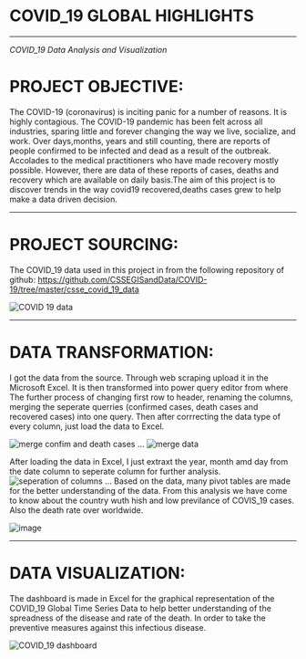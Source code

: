 # COVID_19 GLOBAL HIGHLIGHTS
----
*COVID_19  Data Analysis and Visualization*


# PROJECT OBJECTIVE:
The COVID-19 (coronavirus) is inciting panic for a number of reasons. It is highly contagious. The COVID-19 pandemic has been felt across all industries, sparing little and forever changing the way we live, socialize, and work. Over days,months, years and still counting, there are reports of people confirmed to be infected and dead as a result of the outbreak. Accolades to the medical practitioners who have made recovery mostly possible. However, there are data of these reports of cases, deaths and recovery which are available on daily basis.The aim of this project is to discover trends in the way covid19 recovered,deaths cases grew to help make a data driven decision.

---
# PROJECT SOURCING:
The COVID_19 data used in this project in from the following repository of github: https://github.com/CSSEGISandData/COVID-19/tree/master/csse_covid_19_data

![COVID 19 data](https://user-images.githubusercontent.com/107538510/175522414-dece52dc-0ecb-42d4-9d21-bd20b76b7785.PNG)

----
# DATA TRANSFORMATION:
I got the data from the source. Through web scraping upload it in the Microsoft Excel. It is then transformed into power query editor from where The further process of changing first row to header, renaming the columns, merging the seperate querries (confirmed cases, death cases and recovered cases) into one query. Then after corrrecting the data type of every column, just load the data to Excel.

![merge confim and death cases](https://user-images.githubusercontent.com/107538510/175524103-7ba307a9-95f0-45f2-bd97-cb2dcdaa8eb6.PNG)
...
![merge data](https://user-images.githubusercontent.com/107538510/175524117-f79894d1-4c1f-4a78-8880-b05eece19e00.PNG)

After loading the data in Excel, I just extraxt the year, month amd day from the date column to seperate column for further analysis. 
![seperation of columns](https://user-images.githubusercontent.com/107538510/175524971-d82b4856-e638-423f-886e-65fee5044a5d.PNG)
...
Based on the data, many pivot tables are made for the better understanding of the data. From this analysis we have come to know about the country wuth hish and low previlance of COVIS_19 cases. Also the death rate over worldwide.

![image](https://user-images.githubusercontent.com/107538510/175526739-1b022250-6fd1-43bb-aa83-49f1556f4c79.png)

---
# DATA VISUALIZATION:
The dashboard is made in Excel for the graphical representation of the  COVID_19 Global Time Series Data to help better understanding of the spreadness of the disease and rate of the death. In order to take the preventive measures against this infectious disease. 


![COVID_19 dashboard](https://user-images.githubusercontent.com/107538510/175524931-75076464-99d3-4931-8677-1bb4fe181ae8.PNG)



